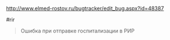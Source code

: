 http://www.elmed-rostov.ru/bugtracker/edit_bug.aspx?id=48387

#rir

>	Ошибка при отправке госпитализации в РИР
